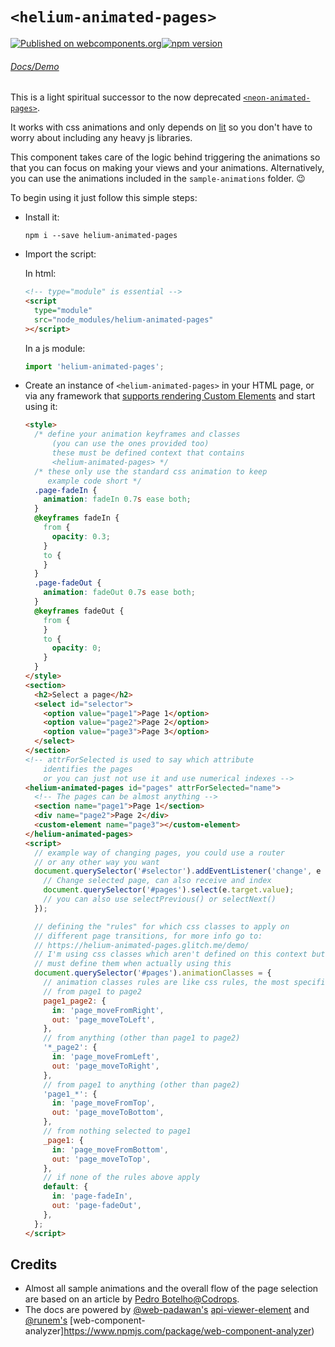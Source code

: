 # `<helium-animated-pages>`

[![Published on webcomponents.org](https://img.shields.io/badge/webcomponents.org-published-blue.svg)](https://www.webcomponents.org/element/helium-animated-pages)[![npm version](https://badge.fury.io/js/helium-animated-pages.svg)](https://badge.fury.io/js/helium-animated-pages)

###### [Docs/Demo](https://helium-animated-pages.glitch.me/demo/)

This is a light spiritual successor to the now deprecated [`<neon-animated-pages>`](https://www.webcomponents.org/element/PolymerElements/neon-animation/elements/neon-animated-pages).

It works with css animations and only depends on [lit](https://www.npmjs.com/package/lit) so you don't have to worry about including any heavy js libraries.

This component takes care of the logic behind triggering the animations so that you can focus on making your views and your animations. Alternatively, you can use the animations included in the `sample-animations` folder. 😉

To begin using it just follow this simple steps:

- Install it:

  `npm i --save helium-animated-pages`

- Import the script:

  In html:

  ```html
  <!-- type="module" is essential -->
  <script
    type="module"
    src="node_modules/helium-animated-pages"
  ></script>
  ```

  In a js module:

  ```javascript
  import 'helium-animated-pages';
  ```

- Create an instance of `<helium-animated-pages>` in your HTML page, or via any framework that [supports rendering Custom Elements](https://custom-elements-everywhere.com/) and start using it:

  ```html
  <style>
    /* define your animation keyframes and classes
        (you can use the ones provided too)
        these must be defined context that contains
        <helium-animated-pages> */
    /* these only use the standard css animation to keep
       example code short */
    .page-fadeIn {
      animation: fadeIn 0.7s ease both;
    }
    @keyframes fadeIn {
      from {
        opacity: 0.3;
      }
      to {
      }
    }
    .page-fadeOut {
      animation: fadeOut 0.7s ease both;
    }
    @keyframes fadeOut {
      from {
      }
      to {
        opacity: 0;
      }
    }
  </style>
  <section>
    <h2>Select a page</h2>
    <select id="selector">
      <option value="page1">Page 1</option>
      <option value="page2">Page 2</option>
      <option value="page3">Page 3</option>
    </select>
  </section>
  <!-- attrForSelected is used to say which attribute
      identifies the pages
      or you can just not use it and use numerical indexes -->
  <helium-animated-pages id="pages" attrForSelected="name">
    <!-- The pages can be almost anything -->
    <section name="page1">Page 1</section>
    <div name="page2">Page 2</div>
    <custom-element name="page3"></custom-element>
  </helium-animated-pages>
  <script>
    // example way of changing pages, you could use a router
    // or any other way you want
    document.querySelector('#selector').addEventListener('change', e => {
      // Change selected page, can also receive and index
      document.querySelector('#pages').select(e.target.value);
      // you can also use selectPrevious() or selectNext()
    });

    // defining the "rules" for which css classes to apply on
    // different page transitions, for more info go to:
    // https://helium-animated-pages.glitch.me/demo/
    // I'm using css classes which aren't defined on this context but you
    // must define them when actually using this
    document.querySelector('#pages').animationClasses = {
      // animation classes rules are like css rules, the most specific ones apply first
      // from page1 to page2
      page1_page2: {
        in: 'page_moveFromRight',
        out: 'page_moveToLeft',
      },
      // from anything (other than page1 to page2)
      '*_page2': {
        in: 'page_moveFromLeft',
        out: 'page_moveToRight',
      },
      // from page1 to anything (other than page2)
      'page1_*': {
        in: 'page_moveFromTop',
        out: 'page_moveToBottom',
      },
      // from nothing selected to page1
      _page1: {
        in: 'page_moveFromBottom',
        out: 'page_moveToTop',
      },
      // if none of the rules above apply
      default: {
        in: 'page-fadeIn',
        out: 'page-fadeOut',
      },
    };
  </script>
  ```

## Credits

- Almost all sample animations and the overall flow of the page selection are based on an article by [Pedro Botelho@Codrops](https://tympanus.net/codrops/2013/05/07/a-collection-of-page-transitions/).
- The docs are powered by [@web-padawan's](https://github.com/web-padawan) [api-viewer-element](https://www.npmjs.com/package/api-viewer-element) and [@runem's](https://github.com/runem) [web-component-analyzer]https://www.npmjs.com/package/web-component-analyzer)

